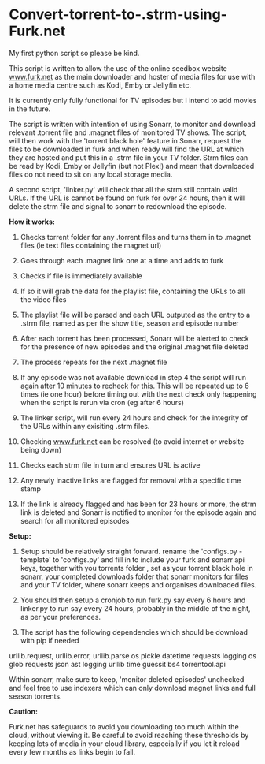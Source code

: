 # Convert-torrent-to-.strm-using-Furk.net

My first python script so please be kind.

This script is written to allow the use of the online seedbox website www.furk.net as the main downloader and hoster of media files for use with a home media centre such as Kodi, Emby or Jellyfin etc.

It is currently only fully functional for TV episodes but I intend to add movies in the future.

The script is written with intention of using Sonarr, to monitor and download relevant .torrent file and .magnet files of monitored TV shows. The script, will then work with the 'torrent black hole' feature in Sonarr, request the files to be downloaded in furk and when ready will find the URL at which they are hosted and put this in a .strm file in your TV folder. Strm files can be read by Kodi, Emby or Jellyfin (but not Plex!) and mean that downloaded files do not need to sit on any local storage media.

A second script, 'linker.py' will check that all the strm still contain valid URLs. If the URL is cannot be found on furk for over 24 hours, then it will delete the strm file and signal to sonarr to redownload the episode.


<b>How it works:</b>

1. Checks torrent folder for any .torrent files and turns them in to .magnet files (ie text files containing the magnet url)
2. Goes through each .magnet link one at a time and adds to furk
3. Checks if file is immediately available
4. If so it will grab the data for the playlist file, containing the URLs to all the video files
5. The playlist file will be parsed and each URL outputed as the entry to a .strm file, named as per the show title, season and episode number
6. After each torrent has been processed, Sonarr will be alerted to check for the presence of new episodes and the original .magnet file deleted
7. The process repeats for the next .magnet file
8. If any episode was not available download in step 4 the script will run again after 10 minutes to recheck for this. This will be repeated up to 6 times (ie one hour) before timing out with the next check only happening when the script is rerun via cron (eg after 6 hours)

9. The linker script, will run every 24 hours and check for the integrity of the URLs within any exisiting .strm files.
10. Checking www.furk.net can be resolved (to avoid internet or website being down)
11. Checks each strm file in turn and ensures URL is active
12. Any newly inactive links are flagged for removal with a specific time stamp
13. If the link is already flagged and has been for 23 hours or more, the strm link is deleted and Sonarr is notified to monitor for the episode again and search for all monitored episodes

<b>Setup:</b>

1. Setup should be relatively straight forward. rename the 'configs.py - template' to 'configs.py' and fill in to include your furk and sonarr api keys, together with you torrents folder , set as your torrent black hole in sonarr, your completed downloads folder that sonarr monitors for files and your TV folder, where sonarr keeps and organises downloaded files.

2. You should then setup a cronjob to run furk.py say every 6 hours and linker.py to run say every 24 hours, probably in the middle of the night, as per your preferences.

3. The script has the following dependencies which should be download with pip if needed

urllib.request, urllib.error, urllib.parse
os
pickle
datetime
requests
logging
os
glob
requests
json
ast
logging
urllib
time
guessit
bs4
torrentool.api

Within sonarr, make sure to keep, 'monitor deleted episodes' unchecked and feel free to use indexers which can only download magnet links and full season torrents.

<b>Caution:</b>

Furk.net has safeguards to avoid you downloading too much within the cloud, without viewing it. Be careful to avoid reaching these thresholds by keeping lots of media in your cloud library, especially if you let it reload every few months as links begin to fail.
